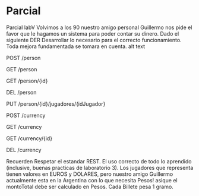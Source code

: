 # Parcial
Parcial labV
Volvimos a los 90 nuestro amigo personal Guillermo nos pide el favor que le hagamos un sistema para poder contar su dinero.
Dado el siguiente DER
Desarrollar lo necesario para el correcto funcionamiento. Toda mejora fundamentada se tomara en cuenta.
alt text

POST /person

GET /person

GET /person/{id}

DEL /person

PUT /person/{id}/jugadores/{idJugador}

POST /currency

GET /currency

GET /currency/{id}

DEL /currency

Recuerden
Respetar el estandar REST.
El uso correcto de todo lo aprendido (inclusive, buenas practicas de laboratorio 3).
Los jugadores que representa tienen valores en EUROS y DOLARES, pero nuestro amigo Guillermo actualmente esta en la Argentina con lo que necesita Pesos! asique el montoTotal debe ser calculado en Pesos.
Cada Billete pesa 1 gramo.
